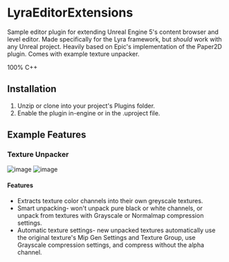 # LyraEditorExtensions
 Sample editor plugin for extending Unreal Engine 5's content browser and level editor. Made specifically for the Lyra framework, but *should* work with any Unreal project. Heavily based on Epic's implementation of the Paper2D plugin. Comes with example texture unpacker.
 
 100% C++

## Installation
1. Unzip or clone into your project's Plugins folder.
2. Enable the plugin in-engine or in the .uproject file.

## Example Features
### Texture Unpacker
![image](https://github.com/corbin-poteet/LyraEditorExtensions/assets/4257207/bab42f00-b3e7-4766-ae03-d24337cc0459)
![image](https://github.com/corbin-poteet/LyraEditorExtensions/assets/4257207/32c84ac3-8225-4f92-ae82-9dc2cf2e0bfe)
#### Features
* Extracts texture color channels into their own greyscale textures.
* Smart unpacking- won't unpack pure black or white channels, or unpack from textures with Grayscale or Normalmap compression settings.
* Automatic texture settings- new unpacked textures automatically use the original texture's Mip Gen Settings and Texture Group, use Grayscale compression settings, and compress without the alpha channel.

